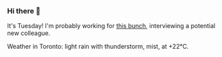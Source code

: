 ### Hi there :wave:

It's Tuesday! I'm probably working for [this bunch](https://github.com/kohofinancial), interviewing a potential new colleague.

Weather in Toronto: light rain with thunderstorm, mist, at +22°C.
